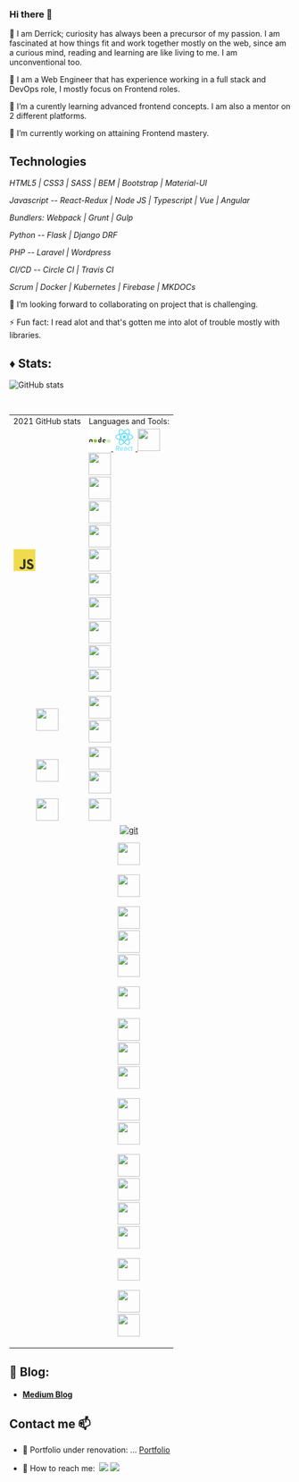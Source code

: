 ### Hi there 👋

<!--
**neelxie/neelxie** is a ✨ _special_ ✨ repository because its `README.md` (this file) appears on your GitHub profile.

Here are some ideas to get you started:

- 🔭 I’m currently working on ...
- 🌱 I’m currently learning ...
- 👯 I’m looking to collaborate on ...
- 🤔 I’m looking for help with ...
- 💬 Ask me about ...
- 📫 How to reach me: ...
- 😄 Pronouns: ...
- ⚡ Fun fact: ...
- [![Top Langs](https://github-readme-stats.vercel.app/api/top-langs/?username=neelxie)](https://github.com/anuraghazra/github-readme-stats)
-->
<!-- ![Web Engineer]() -->

:wave: I am Derrick; curiosity has always been a precursor of my passion. I am fascinated at how things fit and work together mostly on the web, since am a curious mind, reading and learning are like living to me. I am unconventional too.

💬 I am a Web Engineer that has experience working in a full stack and DevOps role, I mostly focus on Frontend roles.

🌱 I’m a curently learning advanced frontend concepts. I am also a mentor on 2 different platforms.

🔭 I’m currently working on attaining Frontend mastery.

## Technologies

_HTML5 | CSS3 | SASS | BEM | Bootstrap | Material-UI_

_Javascript -- React-Redux | Node JS | Typescript | Vue | Angular_

_Bundlers: Webpack | Grunt | Gulp_

_Python -- Flask | Django DRF_

_PHP -- Laravel | Wordpress_

_CI/CD -- Circle CI | Travis CI_

_Scrum | Docker | Kubernetes | Firebase | MKDOCs_

<!--
Fundamentals: <img alt="HTML5" src="https://img.shields.io/badge/HTML5-E34F26?style=for-the-badge&logo=html5&logoColor=white"/> <img alt="CSS3" src="https://img.shields.io/badge/CSS3-1572B6?style=for-the-badge&logo=css3&logoColor=white"/> <img alt="Bem" src="https://img.shields.io/badge/bem-%23CC342D.svg?&style=for-the-badge&logo=bem&logoColor=white"/>

 Languages: <img alt="Python" src="https://img.shields.io/badge/python%20-%2314354C.svg?&style=for-the-badge&logo=python&logoColor=white"/>  <img alt="JavaScript" src="https://img.shields.io/badge/javascript%20-%23323330.svg?&style=for-the-badge&logo=javascript&logoColor=%23F7DF1E"/>

Frameworks: <img alt="Django" src="https://img.shields.io/badge/django%20-%23092E20.svg?&style=for-the-badge&logo=django&logoColor=white"/> <img alt="React" src="https://img.shields.io/badge/react%20-%2320232a.svg?&style=for-the-badge&logo=react&logoColor=%2361DAFB"/> <img alt="Flask" src="https://img.shields.io/badge/flask%20-%23CC0000.svg?&style=for-the-badge&logo=flask&logoColor=white"/> <img alt="bootstrap" src="https://img.shields.io/badge/Bootstrap-563D7C?style=for-the-badge&logo=bootstrap&logoColor=white"> -->
<!--
Tools: <img alt="git" src="https://img.shields.io/badge/Git-F05032?style=for-the-badge&logo=git&logoColor=white"/> <img alt="postman" src="https://img.shields.io/badge/Postman-FF6C37?style=for-the-badge&logo=Postman&logoColor=white" /> -->

👯 I’m looking forward to collaborating on project that is challenging.

⚡ Fun fact: I read alot and that's gotten me into alot of trouble mostly with libraries.

## :diamonds: Stats:

![GitHub stats](https://github-readme-stats.vercel.app/api?username=neelxie&show_icons=true&theme=dracula)
<!-- [![ wakatime stats](https://github-readme-stats.vercel.app/api/wakatime?username=neelxie)](https://github.com/anuraghazra/github-readme-stats) -->

</br>
<table align="center">
  <tr>
    <td align="center"> 2021 GitHub stats</td>
    <td align="center">Languages and Tools:</td>
  </tr>
 <tr>
  <td><a href="https://developer.mozilla.org/en-US/docs/Web/JavaScript" target="_blank"> <img src="https://raw.githubusercontent.com/devicons/devicon/master/icons/javascript/javascript-original.svg" alt="javascript" width="40" height="40"/> </a> </br>
 </td>
  <td><a href="https://nodejs.org" target="_blank"> <img src="https://raw.githubusercontent.com/devicons/devicon/master/icons/nodejs/nodejs-original-wordmark.svg" alt="nodejs" width="40" height="40"/> </a>  <a href="https://reactjs.org/" target="_blank"> <img src="https://raw.githubusercontent.com/devicons/devicon/master/icons/react/react-original-wordmark.svg" alt="react" width="40" height="40"/> </a>
    <img src="https://cdn.jsdelivr.net/gh/devicons/devicon/icons/yarn/yarn-original-wordmark.svg" width="40" height="40" /> </br>
    <img src="https://cdn.jsdelivr.net/gh/devicons/devicon/icons/webpack/webpack-plain-wordmark.svg" width="40" height="40"/> </br>
    <img src="https://cdn.jsdelivr.net/gh/devicons/devicon/icons/vuejs/vuejs-plain-wordmark.svg" width="40" height="40"/> </br>
    <img src="https://cdn.jsdelivr.net/gh/devicons/devicon/icons/typescript/typescript-plain.svg" width="40" height="40"/> </br>
    <img src="https://cdn.jsdelivr.net/gh/devicons/devicon/icons/redux/redux-original.svg" width="40" height="40"/> </br>
<img src="https://cdn.jsdelivr.net/gh/devicons/devicon/icons/npm/npm-original-wordmark.svg" width="40" height="40"/> </br>
<img src="https://cdn.jsdelivr.net/gh/devicons/devicon/icons/gulp/gulp-plain.svg" width="40" height="40"/> </br>
<img src="https://cdn.jsdelivr.net/gh/devicons/devicon/icons/grunt/grunt-original-wordmark.svg" width="40" height="40"/> </br>
<img src="https://cdn.jsdelivr.net/gh/devicons/devicon/icons/express/express-original-wordmark.svg" width="40" height="40"/> </br>
<img src="https://cdn.jsdelivr.net/gh/devicons/devicon/icons/babel/babel-original.svg" width="40" height="40"/> </br>
<img src="https://cdn.jsdelivr.net/gh/devicons/devicon/icons/angularjs/angularjs-original-wordmark.svg" width="40" height="40"/> </br>
</td>
 </tr>
 <tr>
    <td align="center">
<img src="https://cdn.jsdelivr.net/gh/devicons/devicon/icons/css3/css3-original-wordmark.svg" width="40" height="40"/> </br>
</td>
 <td>
<img src="https://cdn.jsdelivr.net/gh/devicons/devicon/icons/bootstrap/bootstrap-plain-wordmark.svg" width="40" height="40"/> </br>
<img src="https://cdn.jsdelivr.net/gh/devicons/devicon/icons/sass/sass-original.svg" width="40" height="40"/> </br>
</td>
 </tr>
 
 <tr>
    <td align="center"><img src="https://cdn.jsdelivr.net/gh/devicons/devicon/icons/python/python-original-wordmark.svg" width="40" height="40"/> </br>
</td>
 <td>
<img src="https://cdn.jsdelivr.net/gh/devicons/devicon/icons/flask/flask-original-wordmark.svg" width="40" height="40"/> </br>
<img src="https://cdn.jsdelivr.net/gh/devicons/devicon/icons/django/django-original.svg" width="40" height="40"/> </br></td>
 </tr>
 
 <tr>
    <td align="center"><img src="https://cdn.jsdelivr.net/gh/devicons/devicon/icons/php/php-plain.svg" width="40" height="40"/> </br>
</td>
 <td>    <img src="https://cdn.jsdelivr.net/gh/devicons/devicon/icons/wordpress/wordpress-plain-wordmark.svg" width="40" height="40"/> </br></td>
 </tr>
  <tr>
    <td align="center">
</td>
    <td align="center"><a href="https://git-scm.com/" target="_blank"> <img src="https://www.vectorlogo.zone/logos/git-scm/git-scm-icon.svg" alt="git" width="40" height="40"/> </a> </br> 

<img src="https://cdn.jsdelivr.net/gh/devicons/devicon/icons/vscode/vscode-original-wordmark.svg" width="40" height="40"/> </br>

<img src="https://cdn.jsdelivr.net/gh/devicons/devicon/icons/ubuntu/ubuntu-plain-wordmark.svg" width="40" height="40"/> </br>

<img src="https://cdn.jsdelivr.net/gh/devicons/devicon/icons/trello/trello-plain-wordmark.svg" width="40" height="40"/> </br>
<img src="https://cdn.jsdelivr.net/gh/devicons/devicon/icons/travis/travis-plain-wordmark.svg" width="40" height="40"/> </br>
<img src="https://cdn.jsdelivr.net/gh/devicons/devicon/icons/slack/slack-original-wordmark.svg" width="40" height="40"/> </br>


<img src="https://cdn.jsdelivr.net/gh/devicons/devicon/icons/postgresql/postgresql-original-wordmark.svg" width="40" height="40"/> </br>

<img src="https://cdn.jsdelivr.net/gh/devicons/devicon/icons/linux/linux-original.svg" width="40" height="40"/> </br>
<img src="https://cdn.jsdelivr.net/gh/devicons/devicon/icons/kubernetes/kubernetes-plain-wordmark.svg" width="40" height="40"/> </br>
<img src="https://cdn.jsdelivr.net/gh/devicons/devicon/icons/jira/jira-original-wordmark.svg" width="40" height="40"/> </br>

<img src="https://cdn.jsdelivr.net/gh/devicons/devicon/icons/html5/html5-plain-wordmark.svg" width="40" height="40"/> </br>
<img src="https://cdn.jsdelivr.net/gh/devicons/devicon/icons/heroku/heroku-original-wordmark.svg" width="40" height="40"/> </br>

<img src="https://cdn.jsdelivr.net/gh/devicons/devicon/icons/git/git-original-wordmark.svg" width="40" height="40"/> </br>
<img src="https://cdn.jsdelivr.net/gh/devicons/devicon/icons/github/github-original-wordmark.svg" width="40" height="40"/> </br>
<img src="https://cdn.jsdelivr.net/gh/devicons/devicon/icons/firebase/firebase-plain-wordmark.svg" width="40" height="40"/> </br>
<img src="https://cdn.jsdelivr.net/gh/devicons/devicon/icons/figma/figma-original.svg" width="40" height="40"/> </br>

<img src="https://cdn.jsdelivr.net/gh/devicons/devicon/icons/docker/docker-original-wordmark.svg" width="40" height="40"/> </br>

<img src="https://cdn.jsdelivr.net/gh/devicons/devicon/icons/circleci/circleci-plain-wordmark.svg" width="40" height="40"/> </br>
<img src="https://cdn.jsdelivr.net/gh/devicons/devicon/icons/codecov/codecov-plain.svg" width="40" height="40"/> </br>

</td>
  </tr>
 </table>
 
 
## 📕 Blog:

- #### [Medium Blog](https://neelxie.medium.com/)

## Contact me 📫

- :link: Portfolio under renovation: ... [Portfolio](https://neelxie.github.io/portfolio/index.html)

- 💬 How to reach me: &nbsp;[![](https://img.shields.io/badge/LinkedIn-0077B5?style=for-the-badge&logo=linkedin&logoColor=white)](https://www.linkedin.com/in/derrick-tech-expert/)
  [![](https://img.shields.io/badge/Gmail-D14836?style=for-the-badge&logo=gmail&logoColor=white)](https://mail.google.com/mail/?view=cm&source=mailto&to=kidricederek@gmail.com)
